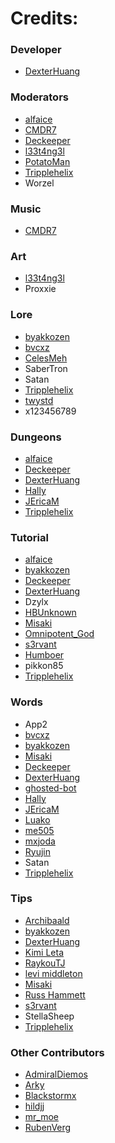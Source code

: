 # Credits:

### Developer
* [DexterHuang](https://github.com/DexterHuang)  

### Moderators
* [alfaice](https://github.com/alfaice)  
* [CMDR7](https://github.com/cmdr7)  
* [Deckeeper](https://github.com/deckeeper)  
* [l33t4ng3l](https://github.com/l33t4ng3l) 
* [PotatoMan](https://github.com/PotatoMan145)  
* [Tripplehelix](https://github.com/tripplehelix)  
* Worzel  

### Music
* [CMDR7](https://github.com/cmdr7) 

### Art
* [l33t4ng3l](https://github.com/l33t4ng3l) 
* Proxxie

### Lore
* [byakkozen](https://github.com/byakkozen)  
* [bvcxz](https://github.com/bvcxz-cybercode)
* [CelesMeh](https://www.instagram.com/celesmeh)  
* SaberTron
* Satan  
* [Tripplehelix](https://github.com/tripplehelix)
* [twystd](https://github.com/twystd)
* x123456789  

### Dungeons
* [alfaice](https://github.com/alfaice)  
* [Deckeeper](https://github.com/deckeeper) 
* [DexterHuang](https://github.com/DexterHuang) 
* [Hally](https://twitter.com/g_hally1996)
* [JEricaM](https://github.com/JEricaM)  
* [Tripplehelix](https://github.com/tripplehelix)

### Tutorial
* [alfaice](https://github.com/alfaice)  
* [byakkozen](https://github.com/byakkozen)  
* [Deckeeper](https://github.com/deckeeper)  
* [DexterHuang](https://github.com/DexterHuang) 
* Dzylx  
* [HBUnknown](https://www.facebook.com/john.bostwick.31)
* [Misaki](https://github.com/Misaki290)
* [Omnipotent_God](https://github.com/Omnipotent-God)
* [s3rvant](https://github.com/s3rvant)  
* [Humboer](https://github.com/stphnhng) 
* pikkon85  
* [Tripplehelix](https://github.com/tripplehelix)

### Words
* App2
* [bvcxz](https://github.com/bvcxz-cybercode)
* [byakkozen](https://github.com/byakkozen)  
* [Misaki](https://github.com/Misaki290)  
* [Deckeeper](https://github.com/deckeeper) 
* [DexterHuang](https://github.com/DexterHuang) 
* [ghosted-bot](https://github.com/ghosted-bot)
* [Hally](https://twitter.com/g_hally1996)
* [JEricaM](https://github.com/JEricaM)  
* [Luako](https://github.com/luako)  
* [me505](https://github.com/me505)
* [mxjoda](https://twitter.com/mxjoda)  
* [Ryujin](https://github.com/Ryujin-cybercode)
* Satan  
* [Tripplehelix](https://github.com/tripplehelix)  

### Tips
* [Archibaald](https://github.com/Archibaald-dev)  
* [byakkozen](https://github.com/byakkozen)  
* [DexterHuang](https://github.com/DexterHuang) 
* [Kimi Leta](https://github.com/kimileta)  
* [RaykouTJ](https://github.com/HoneySyrup)  
* [levi middleton](https://github.com/levi-middleton)  
* [Misaki](https://github.com/Misaki290)  
* [Russ Hammett](https://github.com/Kritner)
* [s3rvant](https://github.com/s3rvant)  
* StellaSheep
* [Tripplehelix](https://github.com/tripplehelix)  

### Other Contributors
* [AdmiralDiemos](https://github.com/danofsatx)  
* [Arky](https://www.instagram.com/andreiarky)  
* [Blackstormx](https://github.com/blackstormx)  
* [hildjj](https://github.com/hildjj)  
* [mr_moe](https://github.com/donburks)  
* [RubenVerg](https://github.com/rubenverg)  
